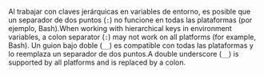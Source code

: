 <span data-ttu-id="d0dd8-101">Al trabajar con claves jerárquicas en variables de entorno, es posible que un separador de dos puntos (`:`) no funcione en todas las plataformas (por ejemplo, Bash).</span><span class="sxs-lookup"><span data-stu-id="d0dd8-101">When working with hierarchical keys in environment variables, a colon separator (`:`) may not work on all platforms (for example, Bash).</span></span> <span data-ttu-id="d0dd8-102">Un guion bajo doble (`__`) es compatible con todas las plataformas y lo reemplaza un separador de dos puntos.</span><span class="sxs-lookup"><span data-stu-id="d0dd8-102">A double underscore (`__`) is supported by all platforms and is replaced by a colon.</span></span>